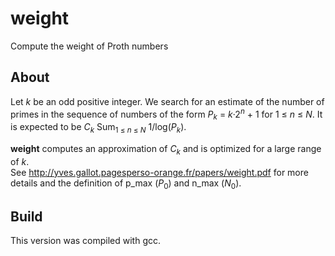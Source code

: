 # weight
Compute the weight of Proth numbers

## About

Let *k* be an odd positive integer. We search for an estimate of the number of primes in the sequence of numbers of the form *P*<sub>*k*</sub> = *k*·2<sup>*n*</sup> + 1 for 1 &le; *n* &le; *N*. It is expected to be *C*<sub>*k*</sub> Sum<sub>1 &le; *n* &le; *N*</sub> 1/log(*P*<sub>*k*</sub>).  

**weight** computes an approximation of *C*<sub>*k*</sub> and is optimized for a large range of *k*.  
See http://yves.gallot.pagesperso-orange.fr/papers/weight.pdf for more details and the definition of p_max (*P*<sub>0</sub>) and n_max (*N*<sub>0</sub>).

## Build

This version was compiled with gcc.
